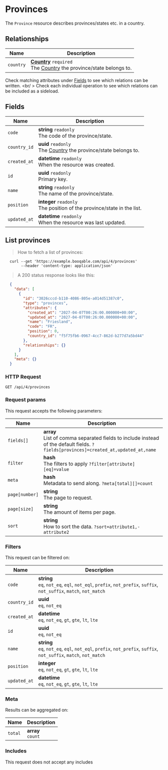 # Provinces

The `Province` resource describes provinces/states etc. in a country.

## Relationships
Name | Description
-- | --
`country` | **[Country](#countries)** `required`<br>The [Country](#countries) the province/state belongs to.


Check matching attributes under [Fields](#provinces-fields) to see which relations can be written.
<br/ >
Check each individual operation to see which relations can be included as a sideload.
## Fields

 Name | Description
-- | --
`code` | **string** `readonly`<br>The code of the province/state.
`country_id` | **uuid** `readonly`<br>The [Country](#countries) the province/state belongs to.
`created_at` | **datetime** `readonly`<br>When the resource was created.
`id` | **uuid** `readonly`<br>Primary key.
`name` | **string** `readonly`<br>The name of the province/state.
`position` | **integer** `readonly`<br>The position of the province/state in the list.
`updated_at` | **datetime** `readonly`<br>When the resource was last updated.


## List provinces


> How to fetch a list of provinces:

```shell
  curl --get 'https://example.booqable.com/api/4/provinces'
       --header 'content-type: application/json'
```

> A 200 status response looks like this:

```json
  {
    "data": [
      {
        "id": "3026cccd-b110-4086-805e-a014d51387c0",
        "type": "provinces",
        "attributes": {
          "created_at": "2027-04-07T00:26:00.000000+00:00",
          "updated_at": "2027-04-07T00:26:00.000000+00:00",
          "name": "Friesland",
          "code": "FR",
          "position": 0,
          "country_id": "f5f75fb6-0967-4cc7-862d-b277d7a5bd44"
        },
        "relationships": {}
      }
    ],
    "meta": {}
  }
```

### HTTP Request

`GET /api/4/provinces`

### Request params

This request accepts the following parameters:

Name | Description
-- | --
`fields[]` | **array** <br>List of comma separated fields to include instead of the default fields. `?fields[provinces]=created_at,updated_at,name`
`filter` | **hash** <br>The filters to apply `?filter[attribute][eq]=value`
`meta` | **hash** <br>Metadata to send along. `?meta[total][]=count`
`page[number]` | **string** <br>The page to request.
`page[size]` | **string** <br>The amount of items per page.
`sort` | **string** <br>How to sort the data. `?sort=attribute1,-attribute2`


### Filters

This request can be filtered on:

Name | Description
-- | --
`code` | **string** <br>`eq`, `not_eq`, `eql`, `not_eql`, `prefix`, `not_prefix`, `suffix`, `not_suffix`, `match`, `not_match`
`country_id` | **uuid** <br>`eq`, `not_eq`
`created_at` | **datetime** <br>`eq`, `not_eq`, `gt`, `gte`, `lt`, `lte`
`id` | **uuid** <br>`eq`, `not_eq`
`name` | **string** <br>`eq`, `not_eq`, `eql`, `not_eql`, `prefix`, `not_prefix`, `suffix`, `not_suffix`, `match`, `not_match`
`position` | **integer** <br>`eq`, `not_eq`, `gt`, `gte`, `lt`, `lte`
`updated_at` | **datetime** <br>`eq`, `not_eq`, `gt`, `gte`, `lt`, `lte`


### Meta

Results can be aggregated on:

Name | Description
-- | --
`total` | **array** <br>`count`


### Includes

This request does not accept any includes